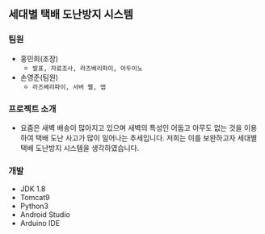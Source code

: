 ## 세대별 택배 도난방지 시스템

### 팀원

+ 홍민희(조장)
	+ `발표, 자료조사, 라즈베리파이, 아두이노`
+ 손영준(팀원)
	+ `라즈베리파이, 서버 웹, 앱`

### 프로젝트 소개

+ 요즘은 새벽 배송이 많아지고 있으며 새벽의 특성인 어둡고 아무도 없는 것을 이용하여 택배 도난 사고가 많이 일어나는 추세입니다. 저희는 이를 보완하고자 세대별 택배 도난방지 시스템을 생각하였습니다.

### 개발

+ JDK 1.8
+ Tomcat9
+ Python3
+ Android Studio
+ Arduino IDE
